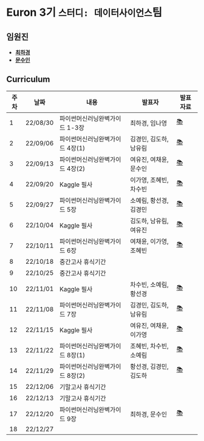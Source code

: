 # Euron 3기 ``스터디: 데이터사이언스``팀

## 임원진   
- **[최하경](https://github.com/FleurHwai)**
- **[문수인](https://github.com/m0oon0)**

## Curriculum

| 주차 | 날짜 | 내용 | 발표자 | 발표 자료|
|---|---|---|---|---|
|1|22/08/30|파이썬머신러닝완벽가이드 1-3장|최하경, 임나영| [📚](DS_week1.pdf)
|2|22/09/06|파이썬머신러닝완벽가이드 4장(1)|김경민, 김도하, 남유림| [📚](DS_week2.pdf)
|3|22/09/13|파이썬머신러닝완벽가이드 4장(2)|여유진, 여채윤, 문수인|[📚](DS_week3.pdf)
|4|22/09/20|Kaggle 필사|이가영, 조혜빈, 차수빈|[📚](DS_week4.pdf)
|5|22/09/27|파이썬머신러닝완벽가이드 5장|소예림, 황선경, 김경민|[📚](DS_week5.pdf)
|6|22/10/04|Kaggle 필사|김도하, 남유림, 여유진|[📚](DS_week6.pdf)
|7|22/10/11|파이썬머신러닝완벽가이드 6장|여채윤, 이가영, 조혜빈|[📚](DS_week7.pdf)
|8|22/10/18|중간고사 휴식기간
|9|22/10/25|중간고사 휴식기간
|10|22/11/01|Kaggle 필사|차수빈, 소예림, 황선경|[📚](DS_week10.pdf)
|11|22/11/08|파이썬머신러닝완벽가이드 7장|김경민, 김도하, 남유림|[📚](DS_week11.pdf)
|12|22/11/15|Kaggle 필사|여유진, 여채윤, 이가영|[📚](DS_week12.pdf)
|13|22/11/22|파이썬머신러닝완벽가이드 8장(1)|조혜빈, 차수빈, 소예림|[📚](DS_week13.pdf)
|14|22/11/29|파이썬머신러닝완벽가이드 8장(2)|황선경, 김경민, 김도하|[📚](DS_week14.pdf)
|15|22/12/06|기말고사 휴식기간
|16|22/12/13|기말고사 휴식기간
|17|22/12/20|파이썬머신러닝완벽가이드 9장|최하경, 문수인|[📚](DS_week15.pdf)
|18|22/12/27|
